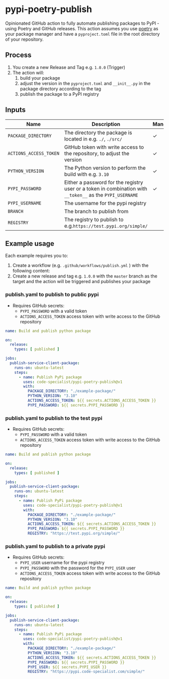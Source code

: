 # pypi-poetry-publish

Opinionated GitHub action to fully automate publishing packages to PyPI - using Poetry and GitHub releases. This action assumes you use [poetry](https://python-poetry.org/) as
your package manager and have a `pyproject.toml` file in the root directory of your repository.

## Process

1. You create a new Release and Tag e.g. `1.0.0` (Trigger)
2. The action will:
	1. build your package
	2. adjust the version in the `pyproject.toml` and `__init__.py` in the package directory according to the tag
	3. publish the package to a PyPI registry

## Inputs

| Name                   | Description                                                                                               | Mandatory | Default                    |
|------------------------|-----------------------------------------------------------------------------------------------------------|-----------|----------------------------|
| `PACKAGE_DIRECTORY`    | The directory the package is located in e.g. `./`, `./src/`                                               | ✓         |                            |
| `ACTIONS_ACCESS_TOKEN` | GitHub token with write access to the repository, to adjust the version                                   | ✓         |                            |
| `PYTHON_VERSION`       | The Python version to perform the build with e.g. `3.10`                                                  | ✓         |                            |   
| `PYPI_PASSWORD`        | Either a password for the registry user or a token in combination with `__token__` as the `PYPI_USERNAME` | ✓         |                            |
| `PYPI_USERNAME`        | The username for the pypi registry                                                                        |           | `__token__`                |
| `BRANCH`               | The branch to publish from                                                                                |           | `master`                   |
| `REGISTRY`             | The registry to publish to e.g.`https://test.pypi.org/simple/`                                            |           | `https://pypi.org/simple/` |

## Example usage

Each example requires you to:

1. Create a workflow (e.g. `.github/workflows/publish.yml` ) with the following content:
2. Create a new release and tag e.g. `1.0.0` with the `master` branch as the target and the action will be triggered and publishes your package

### publish.yaml to publish to public pypi

- Requires GitHub secrets:
	- `PYPI_PASSWORD` with a valid token
	- `ACTIONS_ACCESS_TOKEN` access token with write access to the GitHub repository

```yaml
name: Build and publish python package

on:
  release:
    types: [ published ]

jobs:
  publish-service-client-package:
    runs-on: ubuntu-latest
    steps:
      - name: Publish PyPi package
        uses: code-specialist/pypi-poetry-publish@v1
        with:
          PACKAGE_DIRECTORY: "./example-package/"
          PYTHON_VERSION: "3.10"
          ACTIONS_ACCESS_TOKEN: ${{ secrets.ACTIONS_ACCESS_TOKEN }}
          PYPI_PASSWORD: ${{ secrets.PYPI_PASSWORD }}
```

### publish.yaml to publish to the test pypi

- Requires GitHub secrets:
	- `PYPI_PASSWORD` with a valid token
	- `ACTIONS_ACCESS_TOKEN` access token with write access to the GitHub repository

```yaml
name: Build and publish python package

on:
  release:
    types: [ published ]

jobs:
  publish-service-client-package:
    runs-on: ubuntu-latest
    steps:
      - name: Publish PyPi package
        uses: code-specialist/pypi-poetry-publish@v1
        with:
          PACKAGE_DIRECTORY: "./example-package/"
          PYTHON_VERSION: "3.10"
          ACTIONS_ACCESS_TOKEN: ${{ secrets.ACTIONS_ACCESS_TOKEN }}
          PYPI_PASSWORD: ${{ secrets.PYPI_PASSWORD }}
          REGISTRY: "https://test.pypi.org/simple/"
```

### publish.yaml to publish to a private pypi

- Requires GitHub secrets:
	- `PYPI_USER` username for the pypi registry
	- `PYPI_PASSWORD` with the password for the `PYPI_USER` user
	- `ACTIONS_ACCESS_TOKEN` access token with write access to the GitHub repository

```yaml
name: Build and publish python package

on:
  release:
    types: [ published ]

jobs:
  publish-service-client-package:
    runs-on: ubuntu-latest
    steps:
      - name: Publish PyPi package
        uses: code-specialist/pypi-poetry-publish@v1
        with:
          PACKAGE_DIRECTORY: "./example-package/"
          PYTHON_VERSION: "3.10"
          ACTIONS_ACCESS_TOKEN: ${{ secrets.ACTIONS_ACCESS_TOKEN }}
          PYPI_PASSWORD: ${{ secrets.PYPI_PASSWORD }}
          PYPI_USER: ${{ secrets.PYPI_USER }}
          REGISTRY: "https://pypi.code-specialist.com/simple/"
```

